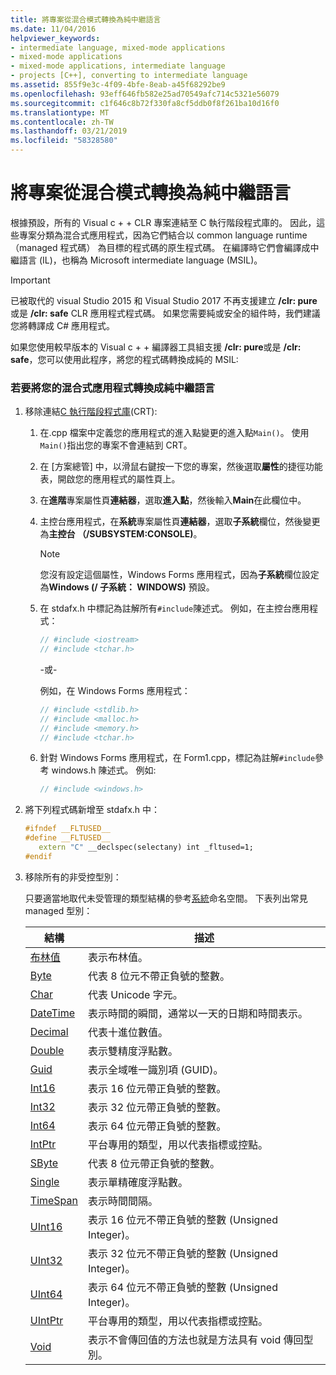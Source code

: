 ```yaml
---
title: 將專案從混合模式轉換為純中繼語言
ms.date: 11/04/2016
helpviewer_keywords:
- intermediate language, mixed-mode applications
- mixed-mode applications
- mixed-mode applications, intermediate language
- projects [C++], converting to intermediate language
ms.assetid: 855f9e3c-4f09-4bfe-8eab-a45f68292be9
ms.openlocfilehash: 93eff646fb582e25ad70549afc714c5321e56079
ms.sourcegitcommit: c1f646c8b72f330fa8cf5ddb0f8f261ba10d16f0
ms.translationtype: MT
ms.contentlocale: zh-TW
ms.lasthandoff: 03/21/2019
ms.locfileid: "58328580"
---
```

# <a name="converting-projects-from-mixed-mode-to-pure-intermediate-language"></a>將專案從混合模式轉換為純中繼語言

根據預設，所有的 Visual c + + CLR 專案連結至 C 執行階段程式庫的。 因此，這些專案分類為混合式應用程式，因為它們結合以 common language runtime （managed 程式碼） 為目標的程式碼的原生程式碼。 在編譯時它們會編譯成中繼語言 (IL)，也稱為 Microsoft intermediate language (MSIL)。

> [!IMPORTANT]
> 已被取代的 visual Studio 2015 和 Visual Studio 2017 不再支援建立 **/clr: pure**或是 **/clr: safe** CLR 應用程式程式碼。 如果您需要純或安全的組件時，我們建議您將轉譯成 C# 應用程式。

如果您使用較早版本的 Visual c + + 編譯器工具組支援 **/clr: pure**或是 **/clr: safe**，您可以使用此程序，將您的程式碼轉換成純的 MSIL:

### <a name="to-convert-your-mixed-mode-application-into-pure-intermediate-language"></a>若要將您的混合式應用程式轉換成純中繼語言

1. 移除連結[C 執行階段程式庫](../c-runtime-library/crt-library-features.md)(CRT):

   1. 在.cpp 檔案中定義您的應用程式的進入點變更的進入點`Main()`。 使用`Main()`指出您的專案不會連結到 CRT。

   2. 在 [方案總管] 中，以滑鼠右鍵按一下您的專案，然後選取**屬性**的捷徑功能表，開啟您的應用程式的屬性頁上。

   3. 在**進階**專案屬性頁**連結器**，選取**進入點**，然後輸入**Main**在此欄位中。

   4. 主控台應用程式，在**系統**專案屬性頁**連結器**，選取**子系統**欄位，然後變更為**主控台 （/SUBSYSTEM:CONSOLE)**。

      > [!NOTE]
      > 您沒有設定這個屬性，Windows Forms 應用程式，因為**子系統**欄位設定為**Windows (/ 子系統： WINDOWS)** 預設。

   5. 在 stdafx.h 中標記為註解所有`#include`陳述式。 例如，在主控台應用程式：

      ```cpp
      // #include <iostream>
      // #include <tchar.h>
      ```

       -或-

       例如，在 Windows Forms 應用程式：

      ```cpp
      // #include <stdlib.h>
      // #include <malloc.h>
      // #include <memory.h>
      // #include <tchar.h>
      ```

   6. 針對 Windows Forms 應用程式，在 Form1.cpp，標記為註解`#include`參考 windows.h 陳述式。 例如: 

      ```cpp
      // #include <windows.h>
      ```

2. 將下列程式碼新增至 stdafx.h 中：

   ```cpp
   #ifndef __FLTUSED__
   #define __FLTUSED__
      extern "C" __declspec(selectany) int _fltused=1;
   #endif
   ```

3. 移除所有的非受控型別：

   只要適當地取代未受管理的類型結構的參考[系統](/dotnet/api/system)命名空間。 下表列出常見 managed 型別：

   |結構|描述|
   |---------------|-----------------|
   |[布林值](/dotnet/api/system.boolean)|表示布林值。|
   |[Byte](/dotnet/api/system.byte)|代表 8 位元不帶正負號的整數。|
   |[Char](/dotnet/api/system.char)|代表 Unicode 字元。|
   |[DateTime](/dotnet/api/system.datetime)|表示時間的瞬間，通常以一天的日期和時間表示。|
   |[Decimal](/dotnet/api/system.decimal)|代表十進位數值。|
   |[Double](/dotnet/api/system.double)|表示雙精度浮點數。|
   |[Guid](/dotnet/api/system.guid)|表示全域唯一識別項 (GUID)。|
   |[Int16](/dotnet/api/system.int16)|表示 16 位元帶正負號的整數。|
   |[Int32](/dotnet/api/system.int32)|表示 32 位元帶正負號的整數。|
   |[Int64](/dotnet/api/system.int64)|表示 64 位元帶正負號的整數。|
   |[IntPtr](/dotnet/api/system.intptr)|平台專用的類型，用以代表指標或控點。|
   |[SByte](/dotnet/api/system.byte)|代表 8 位元帶正負號的整數。|
   |[Single](/dotnet/api/system.single)|表示單精確度浮點數。|
   |[TimeSpan](/dotnet/api/system.timespan)|表示時間間隔。|
   |[UInt16](/dotnet/api/system.uint16)|表示 16 位元不帶正負號的整數 (Unsigned Integer)。|
   |[UInt32](/dotnet/api/system.uint32)|表示 32 位元不帶正負號的整數 (Unsigned Integer)。|
   |[UInt64](/dotnet/api/system.uint64)|表示 64 位元不帶正負號的整數 (Unsigned Integer)。|
   |[UIntPtr](/dotnet/api/system.uintptr)|平台專用的類型，用以代表指標或控點。|
   |[Void](/dotnet/api/system.void)|表示不會傳回值的方法也就是方法具有 void 傳回型別。|